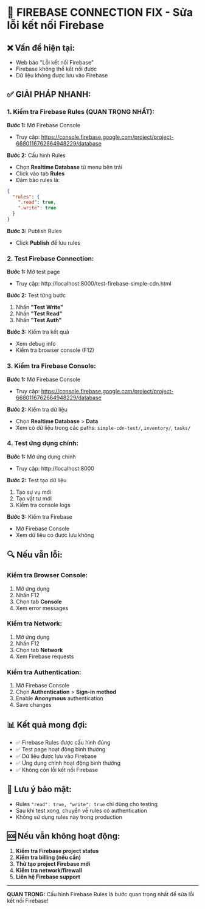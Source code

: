 # 🚨 FIREBASE CONNECTION FIX - Sửa lỗi kết nối Firebase

## ❌ Vấn đề hiện tại:
- Web báo "Lỗi kết nối Firebase"
- Firebase không thể kết nối được
- Dữ liệu không được lưu vào Firebase

## ✅ GIẢI PHÁP NHANH:

### 1. Kiểm tra Firebase Rules (QUAN TRỌNG NHẤT):

**Bước 1:** Mở Firebase Console
- Truy cập: https://console.firebase.google.com/project/project-6680116762664948229/database

**Bước 2:** Cấu hình Rules
- Chọn **Realtime Database** từ menu bên trái
- Click vào tab **Rules**
- Đảm bảo rules là:

```json
{
  "rules": {
    ".read": true,
    ".write": true
  }
}
```

**Bước 3:** Publish Rules
- Click **Publish** để lưu rules

### 2. Test Firebase Connection:

**Bước 1:** Mở test page
- Truy cập: http://localhost:8000/test-firebase-simple-cdn.html

**Bước 2:** Test từng bước
1. Nhấn **"Test Write"**
2. Nhấn **"Test Read"**
3. Nhấn **"Test Auth"**

**Bước 3:** Kiểm tra kết quả
- Xem debug info
- Kiểm tra browser console (F12)

### 3. Kiểm tra Firebase Console:

**Bước 1:** Mở Firebase Console
- Truy cập: https://console.firebase.google.com/project/project-6680116762664948229/database

**Bước 2:** Kiểm tra dữ liệu
- Chọn **Realtime Database** > **Data**
- Xem có dữ liệu trong các paths: `simple-cdn-test/`, `inventory/`, `tasks/`

### 4. Test ứng dụng chính:

**Bước 1:** Mở ứng dụng chính
- Truy cập: http://localhost:8000

**Bước 2:** Test tạo dữ liệu
1. Tạo sự vụ mới
2. Tạo vật tư mới
3. Kiểm tra console logs

**Bước 3:** Kiểm tra Firebase
- Mở Firebase Console
- Xem dữ liệu có được lưu không

## 🔍 Nếu vẫn lỗi:

### Kiểm tra Browser Console:
1. Mở ứng dụng
2. Nhấn F12
3. Chọn tab **Console**
4. Xem error messages

### Kiểm tra Network:
1. Mở ứng dụng
2. Nhấn F12
3. Chọn tab **Network**
4. Xem Firebase requests

### Kiểm tra Authentication:
1. Mở Firebase Console
2. Chọn **Authentication** > **Sign-in method**
3. Enable **Anonymous** authentication
4. Save changes

## 📊 Kết quả mong đợi:

- ✅ Firebase Rules được cấu hình đúng
- ✅ Test page hoạt động bình thường
- ✅ Dữ liệu được lưu vào Firebase
- ✅ Ứng dụng chính hoạt động bình thường
- ✅ Không còn lỗi kết nối Firebase

## 🚨 Lưu ý bảo mật:

- Rules `"read": true, "write": true` chỉ dùng cho testing
- Sau khi test xong, chuyển về rules có authentication
- Không sử dụng rules này trong production

## 🆘 Nếu vẫn không hoạt động:

1. **Kiểm tra Firebase project status**
2. **Kiểm tra billing (nếu cần)**
3. **Thử tạo project Firebase mới**
4. **Kiểm tra network/firewall**
5. **Liên hệ Firebase support**

---

**QUAN TRỌNG:** Cấu hình Firebase Rules là bước quan trọng nhất để sửa lỗi kết nối Firebase!
